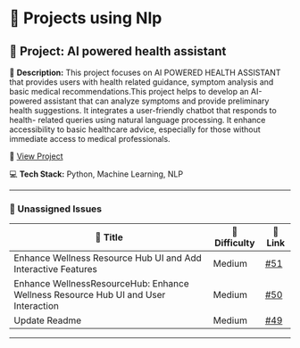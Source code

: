 # 🚀 Projects using Nlp

## 📌 Project: AI powered health assistant

📝 **Description:** This project focuses on AI POWERED HEALTH ASSISTANT that provides users with health related guidance, symptom analysis and basic medical recommendations.This project helps to develop an AI-powered assistant that can analyze symptoms and provide preliminary health suggestions. It integrates a user-friendly chatbot that responds to health- related queries using natural language processing. It enhance accessibility to basic healthcare advice, especially for those without immediate access to medical professionals.

🔗 [View Project](https://github.com/CharithaReddy18/AI-health-chatbot)

💻 **Tech Stack:** Python, Machine Learning, NLP

---

### 🐛 Unassigned Issues

| 🔖 Title | 🎯 Difficulty | 🔗 Link |
|----------|----------------|---------|
| Enhance Wellness Resource Hub UI and Add Interactive Features | Medium | [#51](https://github.com/CharithaReddy18/AI-health-chatbot/issues/51) |
| Enhance WellnessResourceHub: Enhance Wellness Resource Hub UI and User Interaction | Medium | [#50](https://github.com/CharithaReddy18/AI-health-chatbot/pull/50) |
| Update Readme | Medium | [#49](https://github.com/CharithaReddy18/AI-health-chatbot/pull/49) |

---

